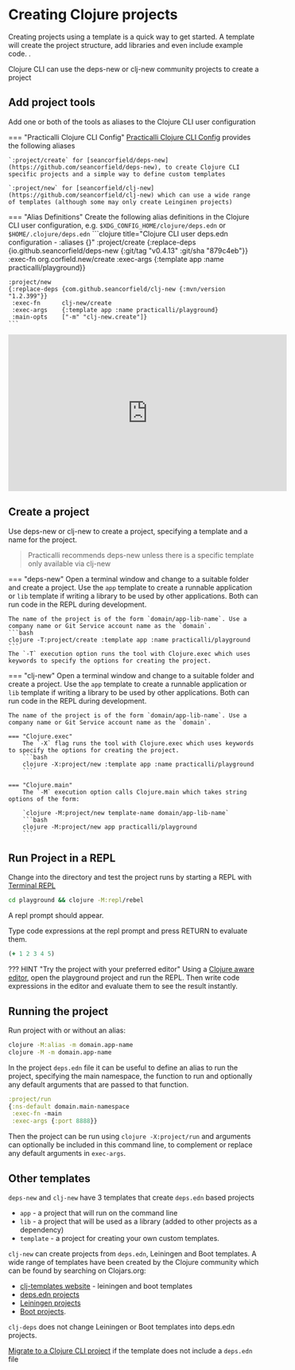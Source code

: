 # Creating Clojure projects

Creating projects using a template is a quick way to get started.  A template will create the project structure, add libraries and even include example code. .

Clojure CLI can use the deps-new or clj-new community projects to create a project

## Add project tools

Add one or both of the tools as aliases to the Clojure CLI user configuration

=== "Practicalli Clojure CLI Config"
    [Practicalli Clojure CLI Config](/clojure/clojure-cli/practicalli-config/) provides the following aliases

    `:project/create` for [seancorfield/deps-new](https://github.com/seancorfield/deps-new), to create Clojure CLI specific projects and a simple way to define custom templates

    `:project/new` for [seancorfield/clj-new](https://github.com/seancorfield/clj-new) which can use a wide range of templates (although some may only create Leinginen projects)

=== "Alias Definitions"
    Create the following alias definitions in the Clojure CLI user configuration, e.g. `$XDG_CONFIG_HOME/clojure/deps.edn` or `$HOME/.clojure/deps.edn`
    ```clojure title="Clojure CLI user deps.edn configuration - :aliases {}"
    :project/create
    {:replace-deps {io.github.seancorfield/deps-new {:git/tag "v0.4.13" :git/sha "879c4eb"}}
     :exec-fn      org.corfield.new/create
     :exec-args    {:template app :name practicalli/playground}}

    :project/new
    {:replace-deps {com.github.seancorfield/clj-new {:mvn/version "1.2.399"}}
     :exec-fn      clj-new/create
     :exec-args    {:template app :name practicalli/playground}
     :main-opts    ["-m" "clj-new.create"]}
    ```

<p style="text-align:center">
<iframe width="560" height="315" src="https://www.youtube.com/embed/7muHVkxzZcE" title="YouTube video player" frameborder="0" allow="accelerometer; autoplay; clipboard-write; encrypted-media; gyroscope; picture-in-picture" allowfullscreen></iframe>
</p>

## Create a project

Use deps-new or clj-new to create a project, specifying a template and a name for the project.

> Practicalli recommends deps-new unless there is a specific template only available via clj-new


=== "deps-new"
    Open a terminal window and change to a suitable folder and create a project.  Use the `app` template to create a runnable application or `lib` template if writing a library to be used by other applications.  Both can run code in the REPL during development.

    The name of the project is of the form `domain/app-lib-name`. Use a company name or Git Service account name as the `domain`.
    ```bash
    clojure -T:project/create :template app :name practicalli/playground
    ```
    The `-T` execution option runs the tool with Clojure.exec which uses keywords to specify the options for creating the project. 


=== "clj-new"
    Open a terminal window and change to a suitable folder and create a project.  Use the `app` template to create a runnable application or `lib` template if writing a library to be used by other applications.  Both can run code in the REPL during development.

    The name of the project is of the form `domain/app-lib-name`. Use a company name or Git Service account name as the `domain`.

    === "Clojure.exec"
        The `-X` flag runs the tool with Clojure.exec which uses keywords to specify the options for creating the project.
        ```bash
        clojure -X:project/new :template app :name practicalli/playground
        ```

    === "Clojure.main"
        The `-M` execution option calls Clojure.main which takes string options of the form:
        
        `clojure -M:project/new template-name domain/app-lib-name`
        ```bash
        clojure -M:project/new app practicalli/playground
        ```


## Run Project in a REPL

Change into the directory and test the project runs by starting a REPL with [Terminal REPL](/clojure/clojure-cli/repl/)

```bash
cd playground && clojure -M:repl/rebel
```

A repl prompt should appear.

<!-- ![Clojure REPL rebel readline](/images/clojure-repl-rebel-readline.png) -->

Type code expressions at the repl prompt and press RETURN to evaluate them.

```clojure
(+ 1 2 3 4 5)
```

??? HINT "Try the project with your preferred editor"
    Using a [Clojure aware editor](/clojure/clojure-editors/editor-user-guides/), open the playground project and run the REPL.  Then write code expressions in the editor and evaluate them to see the result instantly.


## Running the project

Run project with or without an alias:

```bash
clojure -M:alias -m domain.app-name
clojure -M -m domain.app-name
```

In the project `deps.edn` file it can be useful to define an alias to run the project, specifying the main namespace, the function to run and optionally any default arguments that are passed to that function.

```clojure
:project/run
{:ns-default domain.main-namespace
 :exec-fn -main
 :exec-args {:port 8888}}
```
Then the project can be run using `clojure -X:project/run` and arguments can optionally be included in this command line, to complement or replace any default arguments in `exec-args`.


## Other templates

`deps-new` and `clj-new` have 3 templates that create `deps.edn` based projects

* `app` - a project that will run on the command line
* `lib` - a project that will be used as a library (added to other projects as a dependency)
* `template` - a project for creating your own custom templates.

`clj-new` can create projects from `deps.edn`, Leiningen and Boot templates. A wide range of templates have been created by the Clojure community which can be found by searching on Clojars.org:

* [clj-templates website](https://clj-templates.com/) - leiningen and boot templates
* [deps.edn projects](https://clojars.org/search?q=artifact-id:clj-template)
* [Leiningen projects](https://clojars.org/search?q=artifact-id:lein-template)
* [Boot projects](https://clojars.org/search?q=artifact-id:boot-template).

`clj-deps` does not change Leiningen or Boot templates into deps.edn projects.

[Migrate to a Clojure CLI project](migrate-project.md) if the template does not include a `deps.edn` file
